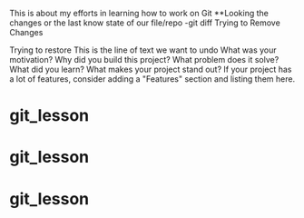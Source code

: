 This is about my efforts in learning how to work on Git
**Looking the changes or the last know state of our file/repo
	-git diff
Trying to Remove Changes

Trying to restore
This is the line of text we want to undo
What was your motivation?
Why did you build this project?
What problem does it solve?
What did you learn?
What makes your project stand out?
If your project has a lot of features, consider adding a "Features" section and listing them here.
# git_lesson
# git_lesson
# git_lesson
